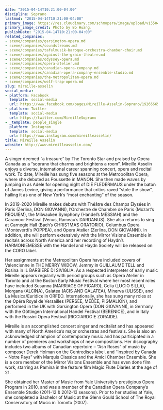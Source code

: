 ```yaml
---
date: "2015-04-14T10:21:00-04:00"
discipline: Soprano
lastmod: "2015-04-14T10:21:00-04:00"
primary_image: https://res.cloudinary.com/schmopera/image/upload/v1550427185/media/2019/02/MireilleAsselinBoHuang.jpg
primary_image_credit: Photo by Bo Huang.
publishDate: "2015-04-14T10:21:00-04:00"
related_companies:
- scene/companies/garsington-opera.md
- scene/companies/soundstreams.md
- scene/companies/tafelmusik-baroque-orchestra-chamber-choir.md
- scene/companies/against-the-grain-theatre.md
- scene/companies/odyssey-opera.md
- scene/companies/opera-atelier.md
- scene/companies/canadian-opera-company.md
- scene/companies/canadian-opera-company-ensemble-studio.md
- scene/companies/the-metropolitan-opera.md
- scene/companies/wolf-trap-opera.md
slug: mireille-asselin
social_media:
- platform: Facebook
  template: social-media
  url: https://www.facebook.com/pages/Mireille-Asselin-Soprano/192666657416098?fref=ts
- platform: Twitter
  template: social-media
  url: https://twitter.com/MireilleSoprano
- _template: people_single
  platform: Instagram
  template: social-media
  url: https://www.instagram.com/mireilleasselin/
title: Mireille Asselin
website: http://www.mireilleasselin.com/
---
```

A singer deemed “a treasure” by The Toronto Star and praised by Opera Canada as a “soprano that charms and brightens a room”, Mireille Asselin enjoys a diverse, international career spanning concert, opera and recital work. To date, Mireille has sung five seasons at the Metropolitan Opera, where she debuted as Poussette in MANON. She then made waves by jumping in as Adele for opening night of DIE FLEDERMAUS under the baton of James Levine, giving a performance that critics raved “stole the show”, hailing it as one of New York’s “most enchanting” of the season.

In 2019-2020 Mireille makes debuts with Théâtre des Champs Elysées in Paris (Zerlina, DON GIOVANNI), l’Orchestre de Chambre de Paris (Mozart’s REQUIEM), the Milwaukee Symphony (Handel’s MESSIAH) and the Caramoor Festival (Venus, Rameau’s DARDANUS). She also returns to sing at Carnegie Hall (Bach’s CHRISTMAS ORATORIO), Columbus Opera (Monteverdi’s POPPEA), and Opera Atelier (Zerlina, DON GIOVANNI). In addition, she will perform extensively with the Mirror Visions Ensemble in recitals across North America and her recording of Haydn’s HARMONIEMESSE with the Handel and Haydn Society will be released on the CORO label.

Her assignments at the Metropolitan Opera have included covers of Valencienne in THE MERRY WIDOW, Jemmy in GUILLAUME TELL and Rosina in IL BARBIERE DI SIVIGLIA. As a respected interpreter of early music Mireille appears regularly with period groups such as Opera Atelier in Toronto and at the Boston Early Music Festival where her most recent roles have included Susanna (MARRIAGE OF FIGARO), Celia (LUCIO SILLA), Morgana (ALCINA), Galatea (ACIS AND GALATEA), Minerva (ULISSE), and La Musica/Euridice in ORFEO. Internationally, she has sung many roles at the Opéra Royal de Versailles (PERSÉE, MÉDÉE, PIGMALION), and performed in the UK with Garsington Opera (DON GIOVANNI), in Germany with the Göttingen International Handel Festival (BERENICE), and in Italy with the Rossini Opera Festival (RICCIARDO E ZORAIDE).

Mireille is an accomplished concert singer and recitalist and has appeared with many of North America’s major orchestras and festivals. She is also an acknowledged champion of contemporary music and has participated in a number of premieres and workshops of new compositions. Her discography includes two albums of Canadian repertoire – “Ash Roses” of music by composer Derek Holman on the Centrediscs label, and “Inspired by Canada – Notre Pays” with Marquis Classics and the Amici Chamber Ensemble. She is a core member of the Mirror Visions Ensemble and has even done film work, starring as Pamina in the feature film Magic Flute Diaries at the age of 21.

She obtained her Master of Music from Yale University’s prestigious Opera Program in 2010, and was a member of the Canadian Opera Company’s Ensemble Studio (2011-12 & 2012-13 seasons). Prior to her studies at Yale, she completed a Bachelor of Music at the Glenn Gould School of The Royal Conservatory of Music in Toronto (2007).